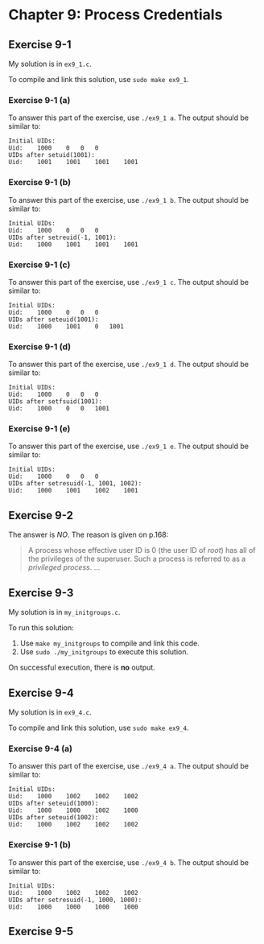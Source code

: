 # Chapter 9: Process Credentials

## Exercise 9-1

My solution is in `ex9_1.c`.

To compile and link this solution, use `sudo make ex9_1`.

### Exercise 9-1 (a)

To answer this part of the exercise, use `./ex9_1 a`. The output should be similar to:
```
Initial UIDs:
Uid:	1000	0	0	0
UIDs after setuid(1001):
Uid:	1001	1001	1001	1001
```

### Exercise 9-1 (b)

To answer this part of the exercise, use `./ex9_1 b`. The output should be similar to:
```
Initial UIDs:
Uid:	1000	0	0	0
UIDs after setreuid(-1, 1001):
Uid:	1000	1001	1001	1001
```

### Exercise 9-1 (c)

To answer this part of the exercise, use `./ex9_1 c`. The output should be similar to:
```
Initial UIDs:
Uid:	1000	0	0	0
UIDs after seteuid(1001):
Uid:	1000	1001	0	1001
```

### Exercise 9-1 (d)

To answer this part of the exercise, use `./ex9_1 d`. The output should be similar to:
```
Initial UIDs:
Uid:	1000	0	0	0
UIDs after setfsuid(1001):
Uid:	1000	0	0	1001
```

### Exercise 9-1 (e)

To answer this part of the exercise, use `./ex9_1 e`. The output should be similar to:
```
Initial UIDs:
Uid:	1000	0	0	0
UIDs after setresuid(-1, 1001, 1002):
Uid:	1000	1001	1002	1001
```

## Exercise 9-2

The answer is _NO_. The reason is given on p.168:
> A process whose effective user ID is 0 (the user ID of _root_) has all of the privileges of the superuser. Such a process is referred to as a _privileged process_. ...

## Exercise 9-3

My solution is in `my_initgroups.c`.

To run this solution:
1. Use `make my_initgroups` to compile and link this code.
1. Use `sudo ./my_initgroups` to execute this solution.

On successful execution, there is __no__ output.

## Exercise 9-4

My solution is in `ex9_4.c`.

To compile and link this solution, use `sudo make ex9_4`.

### Exercise 9-4 (a)

To answer this part of the exercise, use `./ex9_4 a`. The output should be similar to:
```
Initial UIDs:
Uid:    1000    1002    1002    1002
UIDs after seteuid(1000):
Uid:    1000    1000    1002    1000
UIDs after seteuid(1002):
Uid:    1000    1002    1002    1002
```

### Exercise 9-1 (b)

To answer this part of the exercise, use `./ex9_4 b`. The output should be similar to:
```
Initial UIDs:
Uid:    1000    1002    1002    1002
UIDs after setresuid(-1, 1000, 1000):
Uid:    1000    1000    1000    1000
```

## Exercise 9-5
